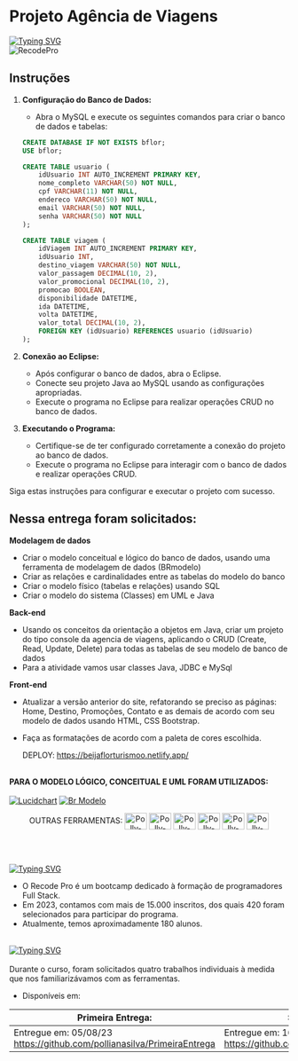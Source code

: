 # Projeto Agência de Viagens
[![Typing SVG](https://readme-typing-svg.herokuapp.com?font=Montserrat&size=30&pause=1000&color=FD8524&random=false&width=435&lines=Segunda+Entrega)](https://git.io/typing-svg)<br>
![RecodePro](https://img.shields.io/badge/RecodePro-fd8524?style=for-the-badge&logo=chipperci&logoColor=white)
<br>

## Instruções

1. **Configuração do Banco de Dados:**
   - Abra o MySQL e execute os seguintes comandos para criar o banco de dados e tabelas:

    ```sql
    CREATE DATABASE IF NOT EXISTS bflor;
    USE bflor;

    CREATE TABLE usuario (
        idUsuario INT AUTO_INCREMENT PRIMARY KEY,
        nome_completo VARCHAR(50) NOT NULL,
        cpf VARCHAR(11) NOT NULL,
        endereco VARCHAR(50) NOT NULL,
        email VARCHAR(50) NOT NULL,
        senha VARCHAR(50) NOT NULL
    );

    CREATE TABLE viagem (
        idViagem INT AUTO_INCREMENT PRIMARY KEY,
        idUsuario INT, 
        destino_viagem VARCHAR(50) NOT NULL,
        valor_passagem DECIMAL(10, 2),  
        valor_promocional DECIMAL(10, 2),
        promocao BOOLEAN,
        disponibilidade DATETIME,
        ida DATETIME,
        volta DATETIME,
        valor_total DECIMAL(10, 2),
        FOREIGN KEY (idUsuario) REFERENCES usuario (idUsuario)
    );
    ```

2. **Conexão ao Eclipse:**
   - Após configurar o banco de dados, abra o Eclipse.
   - Conecte seu projeto Java ao MySQL usando as configurações apropriadas.
   - Execute o programa no Eclipse para realizar operações CRUD no banco de dados.

3. **Executando o Programa:**
   - Certifique-se de ter configurado corretamente a conexão do projeto ao banco de dados.
   - Execute o programa no Eclipse para interagir com o banco de dados e realizar operações CRUD.

Siga estas instruções para configurar e executar o projeto com sucesso.

## Nessa entrega foram solicitados:
<STRONG>Modelagem de dados</STRONG>  
 
- Criar o modelo conceitual e lógico do banco de dados, usando uma ferramenta de modelagem de dados (BRmodelo) 
- Criar as relações e cardinalidades entre as tabelas do modelo do banco
- Criar o modelo físico (tabelas e relações) usando SQL
- Criar o modelo do sistema (Classes) em UML e Java 
 
<STRONG>Back-end</STRONG>  
 
- Usando os conceitos da orientação a objetos em Java, criar um projeto do tipo console da agencia de viagens, aplicando o CRUD (Create, Read, Update, Delete) para todas as tabelas de seu modelo de banco de dados 
- Para a atividade vamos usar classes Java, JDBC e MySql 
 

<STRONG>Front-end</STRONG> 

 
- Atualizar a versão anterior do site, refatorando se preciso as páginas: Home, Destino, Promoções, Contato e as demais de acordo com seu modelo de dados usando HTML, CSS Bootstrap. 
- Faça as formatações de acordo com a paleta de cores escolhida.

  DEPLOY: https://beijaflorturismoo.netlify.app/<br><br>

<STRONG> PARA O MODELO LÓGICO, CONCEITUAL E UML FORAM UTILIZADOS: </STRONG><BR><BR>
[![Lucidchart](https://img.shields.io/badge/Lucidchart-FFA500?style=for-the-badge&logo=lucidchart&logoColor=white)](https://www.lucidchart.com/) [![Br Modelo](https://img.shields.io/badge/Br%20Modelo-008000?style=for-the-badge)](https://www.example.com)
<div style="display: inline_block" align = "center">
 OUTRAS FERRAMENTAS:
 <img align="center" alt="Polly-VS" height="30" width="40" src="https://cdn.jsdelivr.net/gh/devicons/devicon/icons/vscode/vscode-original.svg">  
<img align="center" alt="Polly-Html" height="30" width="40" src="https://cdn.jsdelivr.net/gh/devicons/devicon/icons/html5/html5-original.svg">
<img align="center" alt="Polly-CSS" height="30" width="40" src="https://cdn.jsdelivr.net/gh/devicons/devicon/icons/css3/css3-original.svg">
<img align="center" alt="Polly-bootstrap" height="30" width="40" src="https://cdn.jsdelivr.net/gh/devicons/devicon/icons/bootstrap/bootstrap-original.svg">  
<img align="center" alt="Polly-eclipse" height="30" width="40" src="https://skillicons.dev/icons?i=eclipse" /> 
<img align="center" alt="Polly-Mysql" height="30" width="40" src="https://cdn.jsdelivr.net/gh/devicons/devicon/icons/mysql/mysql-original.svg">
 
</div> 

<br><br>
<div><a href="https://git.io/typing-svg"><img src="https://readme-typing-svg.herokuapp.com?font=Montserrat&size=30&pause=1000&color=FD8524&random=false&width=435&lines=Sobre+o+RecodePro" alt="Typing SVG" /></a></div>

- O Recode Pro é um bootcamp dedicado à formação de programadores Full Stack.
-  Em 2023, contamos com mais de 15.000 inscritos, dos quais 420 foram selecionados para participar do programa.
-  Atualmente, temos aproximadamente 180 alunos.
<br> 
<div><a href="https://git.io/typing-svg"><img src="https://readme-typing-svg.herokuapp.com?font=Montserrat&size=30&pause=1000&color=FD8524&random=false&width=435&lines=Desenvolvimento+Cont%C3%ADnuo" alt="Typing SVG" /></a></div>
<br>
Durante o curso, foram solicitados quatro trabalhos individuais à medida que nos familiarizávamos com as ferramentas.
 
- Disponíveis em:

| Primeira Entrega:| Segunda Entrega: | Terceira Entrega | Quarta Entrega | Última Entrega |
| --- | --- | --- | --- | --- |
| Entregue em: 05/08/23<br> https://github.com/pollianasilva/PrimeiraEntrega| Entregue em: 16/10/23<br> https://github.com/pollianasilva/SegundaEntrega | Entregue em: 03/11/23<br> https://github.com/pollianasilva/TerceiraEntrega | Entregue em: 13/12/23<br>https://github.com/pollianasilva/QuartaEntrega | Prevista para: 09/01/24<br>https://github.com/pollianasilva/UltimaEntrega | 
